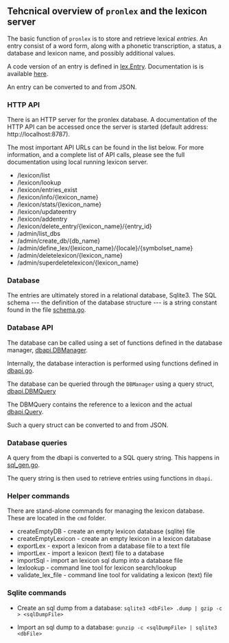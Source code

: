 ## Tehcnical overview of `pronlex` and the lexicon server

The basic function of `pronlex` is to store and retrieve lexical _entries_. An entry consist of a word form, along with a phonetic transcription, a status, a database and lexicon name, and possibly additional values.

A code version of an entry is defined in [lex.Entry](https://github.com/stts-se/pronlex/blob/master/lex/entry.go). Documentation is is available [here](https://godoc.org/github.com/stts-se/pronlex/lex).


An entry can be converted to and from JSON.


### HTTP API

There is an HTTP server for the pronlex database. A documentation of the HTTP API can be accessed once the server is started (default address: http://localhost:8787).

The most important API URLs can be found in the list below. For more information, and a complete list of API calls, please see the full documentation using local running lexicon server.

* /lexicon/list
* /lexicon/lookup
* /lexicon/entries_exist
* /lexicon/info/{lexicon_name}
* /lexicon/stats/{lexicon_name}
* /lexicon/updateentry
* /lexicon/addentry
* /lexicon/delete_entry/{lexicon_name}/{entry_id}
* /admin/list_dbs
* /admin/create_db/{db_name}
* /admin/define_lex/{lexicon_name}/{locale}/{symbolset_name}
* /admin/deletelexicon/{lexicon_name}
* /admin/superdeletelexicon/{lexicon_name}



### Database

The entries are ultimately stored in a relational database, Sqlite3. The SQL schema --- the definition of the database structure --- is a string constant found in the file [schema.go](https://github.com/stts-se/pronlex/blob/master/dbapi/schema.go).


### Database API


The database can be called using a set of functions defined in the database manager, [dbapi.DBManager](https://github.com/stts-se/pronlex/blob/master/dbapi/db_manager.go).

Internally, the database interaction is performed using functions defined in  [dbapi.go](https://github.com/stts-se/pronlex/blob/master/dbapi/dbapi.go).


The database can be queried through the `DBManager` using a query struct, [dbapi.DBMQuery](https://github.com/stts-se/pronlex/blob/master/dbapi/db_manager.go)


The DBMQuery contains the reference to a lexicon and the actual [dbapi.Query](https://godoc.org/github.com/stts-se/pronlex/dbapi#Query).

Such a query struct can be converted to and from JSON.


### Database queries

A query from the dbapi is converted to a SQL query string. This happens in [sql_gen.go](https://github.com/stts-se/pronlex/blob/master/dbapi/sql_gen.go).

The query string is then used to retrieve entries using functions in `dbapi`. 


### Helper commands

There are stand-alone commands for managing the lexicon database. These are located in the `cmd` folder.

* createEmptyDB - create an empty lexicon database (sqlite) file
* createEmptyLexicon - create an empty lexicon in a lexicon database
* exportLex - export a lexicon from a database file to a text file
* importLex - import a lexicon (text) file to a database
* importSql - import an lexicon sql dump into a database file
* lexlookup - command line tool for lexicon search/lookup
* validate_lex_file - command line tool for validating a lexicon (text) file


### Sqlite commands

 * Create an sql dump from a database:
`sqlite3 <dbFile> .dump | gzip -c > <sqlDumpFile>`

 * Import an sql dump to a database:
`gunzip -c <sqlDumpFile> | sqlite3 <dbFile>`
